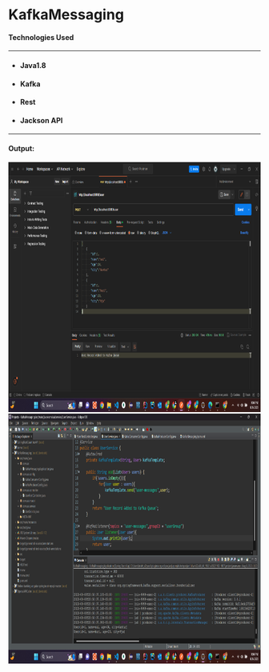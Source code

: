 # KafkaMessaging
#### Technologies Used
---
- #### Java1.8
- #### Kafka
- #### Rest
- #### Jackson API
---
#### Output:
<img height="500px" src="./assets/output1.png" />
<img height="500px" src="./assets/output2.png" />
